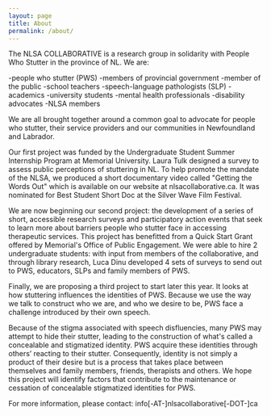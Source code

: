 ```yaml
---
layout: page
title: About
permalink: /about/
---
```



The NLSA COLLABORATIVE is a research group in solidarity with People Who Stutter in the province of NL. We are:

-people who stutter (PWS)
-members of provincial government
-member of the public
-school teachers
-speech-language pathologists (SLP)
-academics
-university students
-mental health professionals
-disability advocates
-NLSA members

We are all brought together around a common goal to advocate for people who stutter, their service providers and our communities in Newfoundland and Labrador.

Our first project was funded by the Undergraduate Student Summer Internship Program at Memorial University. Laura Tulk designed a survey to assess public perceptions of stuttering in NL. To help promote the mandate of the NLSA, we produced a short documentary video called "Getting the Words Out" which is available on our website at nlsacollaborative.ca. It was nominated for Best Student Short Doc at the Silver Wave Film Festival.

We are now beginning our second project: the development of a series of short, accessible research surveys and participatory action events that seek to learn more about barriers people who stutter face in accessing therapeutic services. This project has benefitted from a Quick Start Grant offered by Memorial's Office of Public Engagement. We were able to hire 2 undergraduate students: with input from members of the collaborative, and through library research, Luca Dinu developed 4 sets of surveys to send out to PWS, educators, SLPs and family members of PWS.

Finally, we are proposing a third project to start later this year. It looks at how stuttering influences the identities of PWS. Because we use the way we talk to construct who we are, and who we desire to be, PWS face a challenge introduced by their own speech.

Because of the stigma associated with speech disfluencies, many PWS may attempt to hide their stutter, leading to the construction of what's called a concealable and stigmatized identity. PWS acquire these identities through others’ reacting to their stutter. Consequently, identity is not simply a product of their desire but is a process that takes place between themselves and family members, friends, therapists and others. We hope this project will identify factors that contribute to the maintenance or cessation of concealable stigmatized identities for PWS.

For more information, please contact: info[-AT-]nlsacollaborative[-DOT-]ca
